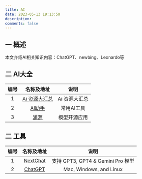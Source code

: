 ```yaml
---
title: AI
date: 2023-05-13 19:13:50
description: 
comments: false
---
```


## 一 概述

本文介绍AI相关知识内容：ChatGPT、newbing、Leonardo等

## 二 AI大全

| 编号 |                       名称及地址                        |     说明      |
| :--: | :-----------------------------------------------------: | :-----------: |
|  1   | [Ai 资源大汇总](https://github.com/getActivity/AiIndex) | Ai 资源大汇总 |
|  2   |      [AI助手](https://www.talkai.club/model/share)      |  常用AI工具   |
|  3   |          [浦源](https://openxlab.org.cn/apps)           | 模型开源应用  |

## 二 工具

| 编号 |                          名称及地址                          |               说明                |
| :--: | :----------------------------------------------------------: | :-------------------------------: |
|  1   | [NextChat](https://github.com/ChatGPTNextWeb/ChatGPT-Next-Web) | 支持 GPT3, GPT4 & Gemini Pro 模型 |
|  2   |         [ChatGPT](https://github.com/lencx/ChatGPT)          |      Mac, Windows, and Linux      |

